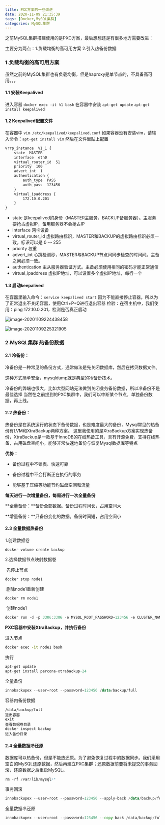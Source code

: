```yaml
---
title: PXC方案的一些改进
date: 2020-11-09 21:35:39
tags: [Docker,MySQL集群]
categories: MySQL集群
---
```


之前MySQL集群搭建使用的是PXC方案，最后想想还是有很多地方需要改进：

主要分为两点：1.负载均衡的高可用方案  2.引入热备份数据

<!--more-->

### 1.负载均衡的高可用方案

虽然之前的MySQL集群也有负载均衡，但是haproxy是单节点的，不具备高可用。。。

#### 1.1 安装Keepalived
进入容器
`docker exec -it h1 bash`
在容器中安装
`apt-get update`
`apt-get install keepalived`

#### 1.2 Keepalived配置文件
在容器中
`vim /etc/keepalived/keepalived.conf`
如果容器没有安装vim，请输入命令：`apt-get install vim`
然后在文件里贴上配置

```xml
vrrp_instance  VI_1 {
    state  MASTER
    interface  eth0
    virtual_router_id  51
    priority  100
    advert_int  1
    authentication {
        auth_type  PASS
        auth_pass  123456
    }
    virtual_ipaddress {
        172.10.0.201
    }
}
```

- state 是keepalived的身份（MASTER主服务，BACKUP备服务器）。主服务要抢占虚拟IP，备用服务器不会抢占IP
- interface 网卡设备
- virtual_router_id 虚拟路由标识，MASTER和BACKUP的虚拟路由标识必须一致。标识可以是 0 ～ 255
- priority 权重
- advert_int 心跳检测秒，MASTER与BACKUP节点间同步检查的时间间。主备之间必须一致。
- authentication 主从服务器验证方式。主备必须使用相同的密码才能正常通信
- virtual_ipaddress 虚拟IP地址，可以设置多个虚拟IP地址，每行一个



#### 1.3 启动keepalived

在容器里输入命令：`service keepalived start`
因为不能直接停止容器，所以为了正常退出不关闭容器，使用Ctrl+P+Q进行退出容器
检验：在宿主机中，我们使用：ping 172.10.0.201，检测是否真正启动

![image-20201109224438458](C:\Users\admin\Desktop\blog\source\images\2020110901.png)



![image-20201109225321905](C:\Users\admin\Desktop\blog\source\images\2020110902.png)



### 2.MySQL集群 热备份数据

#### 2.1 冷备份：

冷备份是一种常见的备份方式，通常做法是先关闭数据库，然后在拷贝数据文件。

这种方式简单安全，mysqldump就是典型的冷备份技术。

冷备份的弊端也很大，比如大型网站无法做到关闭业务备份数据，所以冷备份不是最佳选择
当然在之前提到的PXC集群中，我们可以中断某个节点，单独备份数据，再上线。



#### 2.2 热备份：

热备份是在系统运行的状态下备份数据，也是难度最大的备份，Mysql常见的热备份有LVM和XtraBackup两种方案。
这里我使用的是XtraBackup方案实现热备份，XtraBackup是一款基于InnoDB的在线热备工具，具有开源免费，支持在线热备，占用磁盘空间小，能够非常快速地备份与恢复Mysql数据库等特点

**优势：**

- 备份过程中不锁表、快速可靠

- 备份过程中不会打断正在执行的事务

- 能够基于压缩等功能节约磁盘空间和流量

  

**每天进行一次增量备份，每周进行一次全量备份**

**全量备份：**备份全部数据。备份过程时间长，占用空间大

**增量备份：**只备份变化的数据。备份时间短，占用空间小



#### 2.3 全量数据热备份

1.创建数据卷

```undefined
docker volume create backup
```

2.选择数据节点映射数据卷

​	先停止节点

```undefined
docker stop node1
```

​	删除node1重新创建

```undefined
docker rm node1
```

​	创建node1

```kotlin
docker run -d -p 3306:3306 -e MYSQL_ROOT_PASSWORD=123456 -e CLUSTER_NAME=PXC -e XTRABACKUP_PASSWORD=123456 -v v1:/var/lib/mysql -v backup:/data --privileged -e CLUSTER_JOIN=node2 --name=node1 --net=net1 --ip 172.10.0.2 pxc 
```



**PXC容器中安装XtraBackup，并执行备份**

进入节点

```bash
docker exec -it node1 bash
```

执行

```csharp
apt-get update
apt-get install percona-xtrabackup-24
```

全量备份

```kotlin
innobackupex --user=root --password=123456 /data/backup/full
```

容器内备份数据

```
/data/backup/full
退出容器
exit
查看数据卷目录
docker inspect backup
进入备份目录
```

#### 2.4 全量数据冷还原

数据库可以热备份，但是不能热还原。为了避免恢复过程中的数据同步。我们采用空白的MySQL还原数据，然后再建立PXC集群；还原数据前要将未提交的事务回滚，还原数据之后重启MySQL。

```csharp
rm -rf /var/lib/mysql/*
```

事务回滚

```kotlin
innobackupex --user=root --password=123456 --apply-back /data/backup/full/
```

全量数据冷还原

```go
innobackupex --user=root --password=123456 --copy-back /data/backup/full/
```
